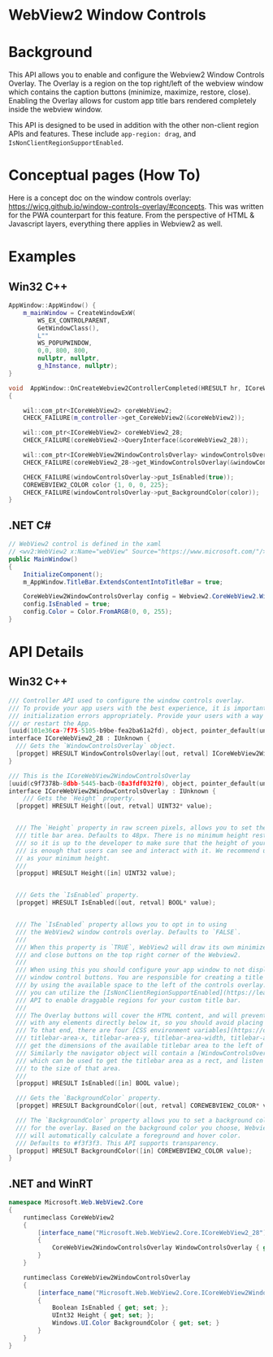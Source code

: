 WebView2 Window Controls
===

# Background
This API allows you to enable and configure the Webview2 Window Controls Overlay.
The Overlay is a region on the top right/left of the webview window which contains 
the caption buttons (minimize, maximize, restore, close). Enabling the Overlay allows
for custom app title bars rendered completely inside the webview window.

This API is designed to be used in addition with the other non-client region APIs 
and features. These include `app-region: drag`, and `IsNonClientRegionSupportEnabled`.

# Conceptual pages (How To)
Here is a concept doc on the window controls overlay: https://wicg.github.io/window-controls-overlay/#concepts. 
This was written for the PWA counterpart  for this feature. From the perspective of
HTML & Javascript layers, everything there applies in Webview2 as well.

# Examples

## Win32 C++
```cpp 
AppWindow::AppWindow() {
    m_mainWindow = CreateWindowExW(
        WS_EX_CONTROLPARENT, 
        GetWindowClass(),
        L""
        WS_POPUPWINDOW, 
        0,0, 800, 800, 
        nullptr, nullptr, 
        g_hInstance, nullptr);
}

void  AppWindow::OnCreateWebview2ControllerCompleted(HRESULT hr, ICoreWebview2Controller* controller) 
{

    wil::com_ptr<ICoreWebView2> coreWebView2;
    CHECK_FAILURE(m_controller->get_CoreWebView2(&coreWebView2));

    wil::com_ptr<ICoreWebView2> coreWebView2_28;
    CHECK_FAILURE(coreWebView2->QueryInterface(&coreWebView2_28));

    wil::com_ptr<ICoreWebView2WindowControlsOverlay> windowControlsOverlay;
    CHECK_FAILURE(coreWebView2_28->get_WindowControlsOverlay(&windowControlsOverlay));

    CHECK_FAILURE(windowControlsOverlay->put_IsEnabled(true));
    COREWEBVIEW2_COLOR color {1, 0, 0, 225};
    CHECK_FAILURE(windowControlsOverlay->put_BackgroundColor(color));
}
```
## .NET C#
```c#
// WebView2 control is defined in the xaml
// <wv2:WebView2 x:Name="webView" Source="https://www.microsoft.com/"/>
public MainWindow() 
{
    InitializeComponent();
    m_AppWindow.TitleBar.ExtendsContentIntoTitleBar = true;

    CoreWebView2WindowControlsOverlay config = Webview2.CoreWebView2.WindowControlsOverlay;
    config.IsEnabled = true; 
    config.Color = Color.FromARGB(0, 0, 255);
}
```

# API Details
## Win32 C++
```cpp
/// Controller API used to configure the window controls overlay.
/// To provide your app users with the best experience, it is important to handle webview 
/// initialization errors appropriately. Provide your users with a way to close the window
/// or restart the App.
[uuid(101e36ca-7f75-5105-b9be-fea2ba61a2fd), object, pointer_default(unique)]
interface ICoreWebView2_28 : IUnknown {
  /// Gets the `WindowControlsOverlay` object.
  [propget] HRESULT WindowControlsOverlay([out, retval] ICoreWebView2WindowControlsOverlay** value);
}

/// This is the ICoreWebView2WindowControlsOverlay
[uuid(c9f7378b-8dbb-5445-bacb-08a3fdf032f0), object, pointer_default(unique)]
interface ICoreWebView2WindowControlsOverlay : IUnknown {
    /// Gets the `Height` property.
  [propget] HRESULT Height([out, retval] UINT32* value);


  /// The `Height` property in raw screen pixels, allows you to set the height of the overlay and
  /// title bar area. Defaults to 48px. There is no minimum height restriction for this API,
  /// so it is up to the developer to make sure that the height of your window controls overlay
  /// is enough that users can see and interact with it. We recommend using GetSystemMetrics(SM_CYCAPTION)
  // as your minimum height.
  /// 
  [propput] HRESULT Height([in] UINT32 value);


  /// Gets the `IsEnabled` property.
  [propget] HRESULT IsEnabled([out, retval] BOOL* value);


  /// The `IsEnabled` property allows you to opt in to using
  /// the WebView2 window controls overlay. Defaults to `FALSE`.
  /// 
  /// When this property is `TRUE`, WebView2 will draw its own minimize, maximize,
  /// and close buttons on the top right corner of the Webview2. 
  /// 
  /// When using this you should configure your app window to not display its default
  /// window control buttons. You are responsible for creating a title bar for your app
  /// by using the available space to the left of the controls overlay. In doing so, 
  /// you can utilize the [IsNonClientRegionSupportEnabled](https://learn.microsoft.com/en-us/microsoft-edge/webview2/reference/win32/icorewebview2settings9?view=webview2-1.0.2739.15)
  /// API to enable draggable regions for your custom title bar.
  /// 
  /// The Overlay buttons will cover the HTML content, and will prevent mouse interactions
  /// with any elements directly below it, so you should avoid placing content there. 
  /// To that end, there are four [CSS environment variables](https://developer.mozilla.org/en-US/docs/Web/API/Window_Controls_Overlay_API#css_environment_variables) 
  /// titlebar-area-x, titlebar-area-y, titlebar-area-width, titlebar-area-height defined to help you 
  /// get the dimensions of the available titlebar area to the left of the overlay.
  /// Similarly the navigator object will contain a [WindowControlsOverlay property](https://developer.mozilla.org/en-US/docs/Web/API/WindowControlsOverlay)
  /// which can be used to get the titlebar area as a rect, and listen for changes
  /// to the size of that area.
  ///
  [propput] HRESULT IsEnabled([in] BOOL value);

  /// Gets the `BackgroundColor` property.
  [propget] HRESULT BackgroundColor([out, retval] COREWEBVIEW2_COLOR* value);

  /// The `BackgroundColor` property allows you to set a background color
  /// for the overlay. Based on the background color you choose, Webview2 
  /// will automatically calculate a foreground and hover color.
  /// Defaults to #f3f3f3. This API supports transparency.
  [propput] HRESULT BackgroundColor([in] COREWEBVIEW2_COLOR value);
}
```

## .NET and WinRT
```c#
namespace Microsoft.Web.WebView2.Core
{
    runtimeclass CoreWebView2
    {
        [interface_name("Microsoft.Web.WebView2.Core.ICoreWebView2_28")]
        {
            CoreWebView2WindowControlsOverlay WindowControlsOverlay { get; };
        }
    }

    runtimeclass CoreWebView2WindowControlsOverlay
    {
        [interface_name("Microsoft.Web.WebView2.Core.ICoreWebView2WindowControlsOverlay")]
        {
            Boolean IsEnabled { get; set; };
            UInt32 Height { get; set; };
            Windows.UI.Color BackgroundColor { get; set; }
        }
    }
}
```

